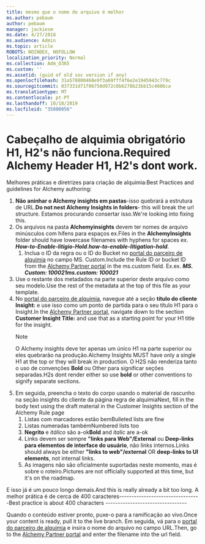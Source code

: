 ```yaml
---
title: mesmo que o nome do arquivo é melhor
ms.author: pebaum
author: pebaum
manager: jackiesm
ms.date: 4/27/2018
ms.audience: Admin
ms.topic: article
ROBOTS: NOINDEX, NOFOLLOW
localization_priority: Normal
ms.collection: Adm_O365
ms.custom: ''
ms.assetid: (guid of old soc version if any)
ms.openlocfilehash: 31a578800468e9f3a69fff4f6e2e1945943c779c
ms.sourcegitcommit: 037331d71f06750d972c0b6278b23bb15c4806ca
ms.translationtype: MT
ms.contentlocale: pt-PT
ms.lasthandoff: 10/18/2019
ms.locfileid: "35800056"
---
```

# <a name="required-alchemy-header-h1-h2s-dont-work"></a><span data-ttu-id="34a7d-102">Cabeçalho de alquimia obrigatório H1, H2's não funciona.</span><span class="sxs-lookup"><span data-stu-id="34a7d-102">Required Alchemy Header H1, H2's dont work.</span></span>
<span data-ttu-id="34a7d-103">Melhores práticas e diretrizes para criação de alquimia:</span><span class="sxs-lookup"><span data-stu-id="34a7d-103">Best Practices and guidelines for Alchemy authoring:</span></span>

1. <span data-ttu-id="34a7d-104">**Não aninhar o Alchemy insights em pastas**-isso quebrará a estrutura de URL.</span><span class="sxs-lookup"><span data-stu-id="34a7d-104">**Do not nest Alchemy Insights in folders**- this will break the url structure.</span></span> <span data-ttu-id="34a7d-105">Estamos procurando consertar isso.</span><span class="sxs-lookup"><span data-stu-id="34a7d-105">We're looking into fixing this.</span></span>
1. <span data-ttu-id="34a7d-106">Os arquivos na pasta **Alchemyinsights** devem ter nomes de arquivo minúsculos com hífens para espaços ex.</span><span class="sxs-lookup"><span data-stu-id="34a7d-106">Files in the **AlchemyInsights** folder should have lowercase filenames with hyphens for spaces ex.</span></span> <span data-ttu-id="34a7d-107">***How-to-Enable-litígio-Hold***.</span><span class="sxs-lookup"><span data-stu-id="34a7d-107">***how-to-enable-litigation-hold***.</span></span>
    1. <span data-ttu-id="34a7d-108">Inclua o ID da regra ou o ID do Bucket no [portal do parceiro de alquimia](https://alchemyportal.azurewebsites.net) no campo MS. Custom.</span><span class="sxs-lookup"><span data-stu-id="34a7d-108">Include the Rule ID or bucket ID from the [Alchemy Partner portal](https://alchemyportal.azurewebsites.net) in the ms.custom field.</span></span> <span data-ttu-id="34a7d-109">Ex.</span><span class="sxs-lookup"><span data-stu-id="34a7d-109">ex.</span></span> <span data-ttu-id="34a7d-110">***MS. Custom: 100021***</span><span class="sxs-lookup"><span data-stu-id="34a7d-110">***ms.custom: 100021***</span></span>
1. <span data-ttu-id="34a7d-111">Use o restante dos metadados na parte superior deste arquivo como seu modelo.</span><span class="sxs-lookup"><span data-stu-id="34a7d-111">Use the rest of the metadata at the top of this file as your template.</span></span>
1. <span data-ttu-id="34a7d-112">No [portal do parceiro de alquimia](https://alchemyportal.azurewebsites.net), navegue até a seção **título do cliente Insight:** e use isso como um ponto de partida para o seu título H1 para o Insight.</span><span class="sxs-lookup"><span data-stu-id="34a7d-112">In the [Alchemy Partner portal](https://alchemyportal.azurewebsites.net), navigate down to the section **Customer Insight Title:** and use that as a starting point for your H1 title for the insight.</span></span> 
    > [!NOTE]
    > <span data-ttu-id="34a7d-113">O Alchemy insights deve ter apenas um único H1 na parte superior ou eles quebrarão na produção.</span><span class="sxs-lookup"><span data-stu-id="34a7d-113">Alchemy Insights MUST have only a single H1 at the top or they will break in production.</span></span> <span data-ttu-id="34a7d-114">O H2S não renderiza tanto o uso de convenções **Bold** ou Other para significar seções separadas.</span><span class="sxs-lookup"><span data-stu-id="34a7d-114">H2s dont render either so use **bold** or other conventions to signify separate sections.</span></span>
1. <span data-ttu-id="34a7d-115">Em seguida, preencha o texto do corpo usando o material de rascunho na seção insights do cliente da página regra de alquimia</span><span class="sxs-lookup"><span data-stu-id="34a7d-115">Next, fill in the body text using the draft material in the Customer Insights section of the Alchemy Rule page</span></span>
    1. <span data-ttu-id="34a7d-116">Listas com marcadores estão bem</span><span class="sxs-lookup"><span data-stu-id="34a7d-116">Bulleted lists are fine</span></span>
    1. <span data-ttu-id="34a7d-117">Listas numeradas também</span><span class="sxs-lookup"><span data-stu-id="34a7d-117">Numbered lists too</span></span>
    1. <span data-ttu-id="34a7d-118">**Negrito** e *itálico* são a-ok</span><span class="sxs-lookup"><span data-stu-id="34a7d-118">**Bold** and *italic* are a-ok</span></span>
    1. <span data-ttu-id="34a7d-119">Links devem ser sempre **"links para Web"/External** ou **Deep-links para elementos de interface do usuário**, não links internos.</span><span class="sxs-lookup"><span data-stu-id="34a7d-119">Links should always be either **"links to web"/external** OR **deep-links to UI elements**, not internal links.</span></span>
    1. <span data-ttu-id="34a7d-120">As imagens não são oficialmente suportadas neste momento, mas é sobre o roteiro.</span><span class="sxs-lookup"><span data-stu-id="34a7d-120">Pictures are not officially supported at this time, but it's on the roadmap.</span></span>

<span data-ttu-id="34a7d-121">E isso já é um pouco longo demais.</span><span class="sxs-lookup"><span data-stu-id="34a7d-121">And this is really already a bit too long.</span></span> <span data-ttu-id="34a7d-122">A melhor prática é de cerca de 400 caracteres---------------------------------</span><span class="sxs-lookup"><span data-stu-id="34a7d-122">Best practice is about 400 characters ---------------------------------</span></span>

<span data-ttu-id="34a7d-123">Quando o conteúdo estiver pronto, puxe-o para a ramificação ao vivo.</span><span class="sxs-lookup"><span data-stu-id="34a7d-123">Once your content is ready, pull it to the live branch.</span></span> <span data-ttu-id="34a7d-124">Em seguida, vá para o [portal do parceiro de alquimia](https://alchemyportal.azurewebsites.net) e insira o nome do arquivo no campo URL.</span><span class="sxs-lookup"><span data-stu-id="34a7d-124">Then, go to the [Alchemy Partner portal](https://alchemyportal.azurewebsites.net) and enter the filename into the url field.</span></span> 
